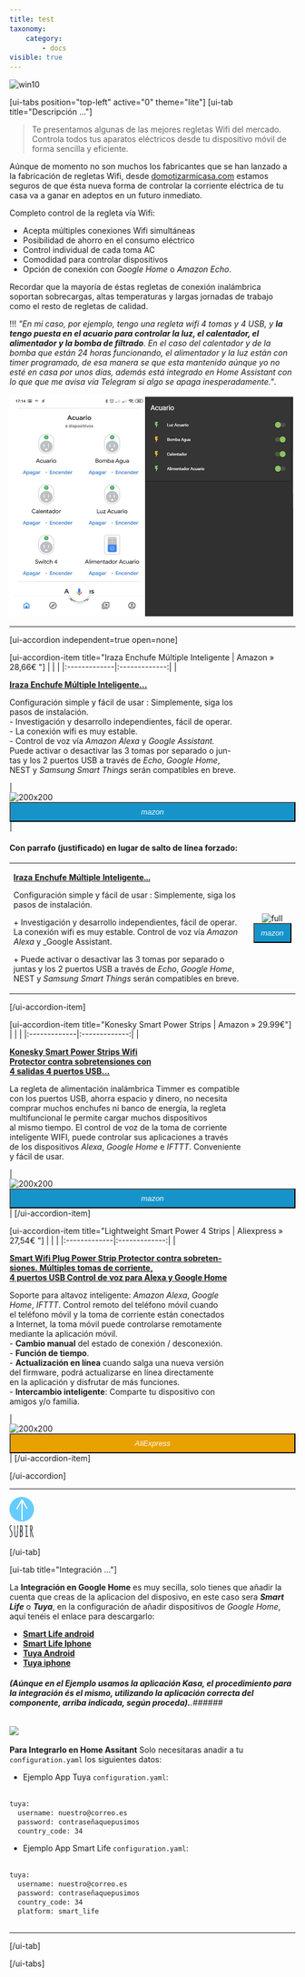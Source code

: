 ```yaml
---
title: test
taxonomy:
    category:
        - docs
visible: true
---
```


![win10](image://os-compat.png)

[ui-tabs position="top-left" active="0" theme="lite"]
[ui-tab title="Descripción ..."]

> Te presentamos algunas de las mejores regletas Wifi del mercado. Controla todos tus aparatos eléctricos desde tu dispositivo móvil de forma sencilla y eficiente.

Aúnque de momento no son muchos los fabricantes que se han lanzado a la fabricación de regletas Wifi, desde [domotizarmicasa.com](https://domotizarmicasa.com) estamos seguros de que ésta nueva forma de controlar la corriente eléctrica de tu casa va a ganar en adeptos en un futuro inmediato.

Completo control de la regleta vía Wifi:

+ Acepta múltiples conexiones Wifi simultáneas
+ Posibilidad de ahorro en el consumo eléctrico
+ Control individual de cada toma AC
+ Comodidad para controlar dispositivos
+ Opción de conexión con _Google Home_ o _Amazon Echo_.

Recordar que la mayoría de éstas regletas de conexión inalámbrica soportan sobrecargas, altas temperaturas y largas jornadas de trabajo como el resto de regletas de calidad.

!!! _"En mi caso, por ejemplo, tengo una regleta wifi 4 tomas y 4 USB, y **la tengo puesta en el acuario para controlar la luz, el calentador, el alimentador y la bomba de filtrado**. En el caso del calentador y de la bomba que están 24 horas funcionando, el alimentador y la luz están con timer programado, de esa manera se que esta mantenido aúnque yo no esté en casa por unos días, además está integrado en Home Assistant con lo que que me avisa vía Telegram si algo se apaga inesperadamente."_.

![](Acuario.png)

---

[ui-accordion independent=true open=none]

[ui-accordion-item title="Iraza Enchufe Múltiple Inteligente | Amazon » 28,66€ "]
|  |  |
|:-------------|:-------------:|
| <p>[**Iraza Enchufe Múltiple Inteligente...**](https://amzn.to/2J7yf7y)</p><p>Configuración simple y fácil de usar : Simplemente, siga los<br />pasos de instalación.<br />- Investigación y desarrollo independientes, fácil de operar.<br />- La conexión wifi es muy estable.<br />- Control de voz vía _Amazon Alexa_ y _Google Assistant._<br /> Puede activar o desactivar las 3 tomas por separado o jun-<br />tas y los 2 puertos USB a través de _Echo_, _Google Home_,<br />NEST y _Samsung Smart Things_ serán compatibles en breve.</p> | <div> ![200x200][amzn-iraza] <a href="https://amzn.to/2J7yf7y" alt="amazon-link" target="_blank"><button type="button" style="color:#fff;background-color:#1694CA;width:100%;height:35px;"><i class="fa fa-amazon">mazon</i></button></a> </div> |

#### **Con parrafo (justificado) en lugar de salto de línea forzado**:

|  |  |
|:------|:-----------------------:|
| <p>[**Iraza Enchufe Múltiple Inteligente...**](https://amzn.to/2J7yf7y)</p><p>Configuración simple y fácil de usar : Simplemente, siga los pasos de instalación.</p><p>+ Investigación y desarrollo independientes, fácil de operar. La conexión wifi es muy estable. Control de voz vía _Amazon Alexa_ y _Google Assistant.</p><p>+ Puede activar o desactivar las 3 tomas por separado o juntas y los 2 puertos USB a través de _Echo_, _Google Home_, NEST y _Samsung Smart Things_ serán compatibles en breve.</p> | <div> ![full][amzn-iraza2] <a href="https://amzn.to/2J7yf7y" alt="amazon-link" target="_blank"><button type="button" style="color:#fff;background-color:#1694CA;width:100%;height:35px;"><i class="fa fa-amazon">mazon</i></button></a> </div> |


[/ui-accordion-item]

[ui-accordion-item title="Konesky Smart Power Strips | Amazon » 29.99€"]
|  |  |
|:-------------|:-------------:|
| <p>[**Konesky Smart Power Strips Wifi<br /> Protector contra sobretensiones con <br />4 salidas 4 puertos USB...**](https://amzn.to/2Valrih)</p><p>La regleta de alimentación inalámbrica Timmer es compatible<br />con los puertos USB, ahorra espacio y dinero, no necesita<br />comprar muchos enchufes ni banco de energía, la regleta<br /> multifuncional le permite cargar muchos dispositivos<br />al mismo tiempo. El control de voz de la toma de corriente<br />inteligente WIFI, puede controlar sus aplicaciones a través<br />de los dispositivos  _Alexa_, _Google Home_ e _IFTTT_. Conveniente<br />y fácil de usar.</p> | <div> ![200x200][amzn-Konesky] <a href="https://amzn.to/2Valrih" alt="amazon-link" target="_blank"><button type="button" style="color:#fff;background-color:#1694CA;width:100%;height:35px;"><i class="fa fa-amazon">mazon</i></button></a> </div> |
[/ui-accordion-item]

[ui-accordion-item title="Lightweight Smart Power 4 Strips | Aliexpress » 27,54€ "]
|  |  |
|:-------------|:-------------:|
| <p>[**Smart Wifi Plug Power Strip Protector contra sobreten-<br />siones. Múltiples tomas de corriente,<br />4 puertos USB Control de voz para Alexa y Google Home**](http://s.click.aliexpress.com/e/cj0gMOCs)</p><p>Soporte para altavoz inteligente: _Amazon Alexa_, _Google<br />Home_, _IFTTT_.  Control remoto del teléfono móvil cuando<br />el teléfono móvil y la toma de corriente están conectados<br />a Internet, la toma móvil puede controlarse remotamente<br />mediante la aplicación móvil.<br />- **Cambio manual** del estado de conexión / desconexión.<br />- **Función de tiempo**.<br />- **Actualización en línea** cuando salga una nueva versión<br />del firmware, podrá actualizarse en línea directamente<br />en la aplicación y disfrutar de más funciones.<br />- **Intercambio inteligente**: Comparte tu dispositivo con<br />amigos y/o familia.</p> |  <div> ![200x200][amzn-Lightweight] <a href="http://s.click.aliexpress.com/e/cj0gMOCs" alt="AlieExpress-link" target="_blank"><button type="button" style="color:#fff;background-color:#e8a100;width:100%;height:35px;"><i class="fa fa-shopping-cart"> AliExpress</i></button></a> </div> |
[/ui-accordion-item]

[/ui-accordion]

<!--- REFERENCIA A IMAGENES AL PIE DEl ARTÍCULO --->

[amzn-iraza]: user://pages/03.enchufes-Inteligentes/02.regletas-wifi/iraza.png?lightbox=1024&cropResize=200,200
[amzn-iraza2]: user://pages/03.enchufes-Inteligentes/02.regletas-wifi/iraza.png?lightbox=1024&cropResize=600,600
[amzn-Konesky]: user://pages/03.enchufes-Inteligentes/02.regletas-wifi/Konesky.png?lightbox=1024&cropResize=200,200
[amzn-Lightweight]: user://pages/03.enchufes-Inteligentes/02.regletas-wifi/ligthweight.png?lightbox=1024&cropResize=200,200

---

[![](up1_azul1.png)](# "Volver al Inicio")

[/ui-tab]

[ui-tab title="Integración ..."]

La **Integración en Google Home** es muy secilla, solo tienes que añadir la cuenta que creas de la aplicacion del disposivo, en este caso sera **_Smart Life_**  o  **_Tuya_**,  en la configuración de añadir dispositivos de _Google Home_, aquí tenéis el enlace para descargarlo:
 * [**Smart Life android**](http://bit.ly/2JnEUtN)
 * [**Smart Life Iphone**](https://apple.co/2DVyRsK)
 * [**Tuya Android**](http://bit.ly/2ZYql5T)
 * [**Tuya iphone**](https://apple.co/2vIrNeD)

###### **_(Aúnque en el Ejemplo usamos la aplicación Kasa, el procedimiento para la integración és el mismo, utilizando la aplicación correcta del componente, arriba indicada, según proceda)._**.###### 
![](integracion_google_home.gif)

**Para Integrarlo en Home Assitant**
Solo necesitaras anadir a tu `configuration.yaml` los siguientes datos:

+ Ejemplo  App Tuya `configuration.yaml`:

```text

tuya:
  username: nuestro@correo.es
  password: contraseñaquepusimos
  country_code: 34 

```
+ Ejemplo  App Smart Life `configuration.yaml`:

```text
​
tuya:
  username: nuestro@correo.es
  password: contraseñaquepusimos
  country_code: 34
  platform: smart_life
​
```
---

[/ui-tab]

[/ui-tabs]
